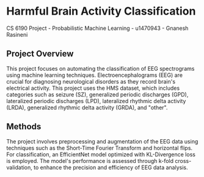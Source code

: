 # Harmful Brain Activity Classification
CS 6190 Project - Probabilistic Machine Learning - u1470943 - Gnanesh Rasineni

## Project Overview
This project focuses on automating the classification of EEG spectrograms using machine learning techniques. Electroencephalograms (EEG) are crucial for diagnosing neurological disorders as they record brain's electrical activity. This project uses the HMS dataset, which includes categories such as seizure (SZ), generalized periodic discharges (GPD), lateralized periodic discharges (LPD), lateralized rhythmic delta activity (LRDA), generalized rhythmic delta activity (GRDA), and "other".

## Methods
The project involves preprocessing and augmentation of the EEG data using techniques such as the Short-Time Fourier Transform and horizontal flips. For classification, an EfficientNet model optimized with KL-Divergence loss is employed. The model's performance is assessed through k-fold cross-validation, to enhance the precision and efficiency of EEG data analysis.


